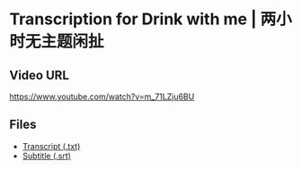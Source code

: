 # Transcription for Drink with me | 两小时无主题闲扯
## Video URL
https://www.youtube.com/watch?v=m_71LZju6BU
 
## Files
- [Transcript (.txt)](./transcript.txt)
- [Subtitle (.srt)](./transcript.srt)
